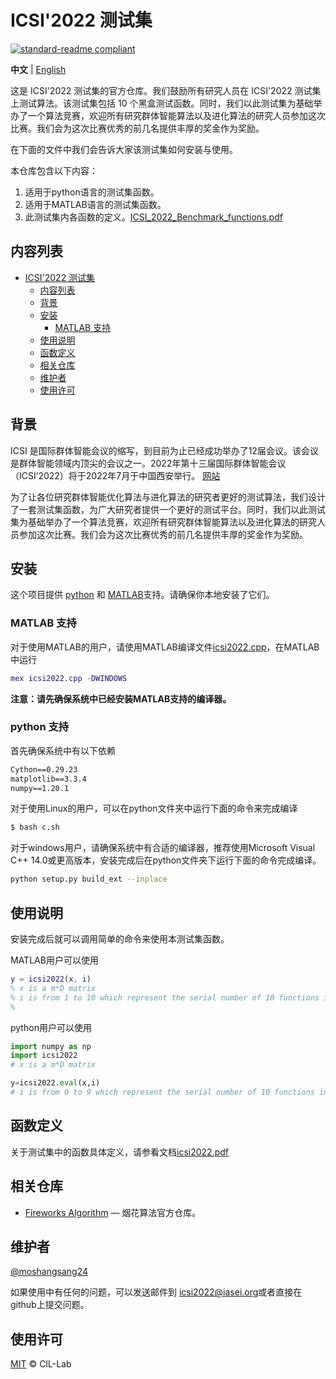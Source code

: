 # ICSI'2022 测试集

[![standard-readme compliant](https://img.shields.io/badge/readme%20style-standard-brightgreen.svg?style=flat-square)](https://github.com/RichardLitt/standard-readme)

**中文** | [English](README.md)

这是 ICSI'2022 测试集的官方仓库。我们鼓励所有研究人员在 ICSI'2022 测试集上测试算法。该测试集包括 10 个黑盒测试函数。同时，我们以此测试集为基础举办了一个算法竞赛，欢迎所有研究群体智能算法以及进化算法的研究人员参加这次比赛。我们会为这次比赛优秀的前几名提供丰厚的奖金作为奖励。

在下面的文件中我们会告诉大家该测试集如何安装与使用。

<!-- README 文件是人们通常最先看到的第一个东西。它应该告诉人们为什么要使用、如何安装、以及如何使用你的代码。README 文件标准化能够使得创建和维护 README 文件更加简单。毕竟，要写好一个文档不是那么容易的。 -->


本仓库包含以下内容：

1. 适用于python语言的测试集函数。
2. 适用于MATLAB语言的测试集函数。
3. 此测试集内各函数的定义。[ICSI_2022_Benchmark_functions.pdf](ICSI_2022_Benchmark_functions.pdf)

## 内容列表

- [ICSI'2022 测试集](#icsi2022-测试集)
	- [内容列表](#内容列表)
	- [背景](#背景)
	- [安装](#安装)
		- [MATLAB 支持](#matlab-支持)
	- [使用说明](#使用说明)
	- [函数定义](#函数定义)
	- [相关仓库](#相关仓库)
	- [维护者](#维护者)
	- [使用许可](#使用许可)

## 背景

ICSI 是国际群体智能会议的缩写，到目前为止已经成功举办了12届会议。该会议是群体智能领域内顶尖的会议之一。2022年第十三届国际群体智能会议（ICSI’2022）将于2022年7月于中国西安举行。 [网站](http://iasei.org/icsi2022/)

为了让各位研究群体智能优化算法与进化算法的研究者更好的测试算法，我们设计了一套测试集函数，为广大研究者提供一个更好的测试平台。同时，我们以此测试集为基础举办了一个算法竞赛，欢迎所有研究群体智能算法以及进化算法的研究人员参加这次比赛。我们会为这次比赛优秀的前几名提供丰厚的奖金作为奖励。

<!-- > 请记住：是文档而非代码，定义了一个模块的功能。 -->

<!-- —— [Ken Williams, Perl Hackers](http://mathforum.org/ken/perl_modules.html#document) -->

<!-- 写 README 从某种程度上来说相当不易，一直维护下去更是难能可贵。如果可以减少这个过程，则可以让写代码与修改代码更容易，使得是否在说明中指明一处需改有无必要更加清楚，你可以花费更少的时间来考虑是否你最初的文档是否需要更新，你可以分配更多的时间来写代码而非维护文档。 -->

<!-- 同时，标准化在某些别的地方也有好处。有了标准化，用户就可以花费更少的时间来搜索他们需要的信息，他们同时可以做一个工具来从描述中搜集信息，自动跑示例代码，检查授权协议等等。 -->

<!-- 这个仓库的目标是： -->


## 安装

这个项目提供 [python](https://www.python.org/) 和 [MATLAB](https://www.mathworks.com/products/matlab.html)支持。请确保你本地安装了它们。

### MATLAB 支持

对于使用MATLAB的用户，请使用MATLAB编译文件[icsi2022.cpp](MATLAB\icsi2022.cpp)，在MATLAB中运行

```MATLAB
mex icsi2022.cpp -DWINDOWS
```

<!-- 然后就可以使用下面的命令使用该数据集。

```MATLAB
f = icsi2022(x, i)
``` -->

**注意：请先确保系统中已经安装MATLAB支持的编译器。**

### python 支持

首先确保系统中有以下依赖

```txt
Cython==0.29.23
matplotlib==3.3.4
numpy==1.20.1
```

对于使用Linux的用户，可以在python文件夹中运行下面的命令来完成编译

```sh
$ bash c.sh
```

对于windows用户，请确保系统中有合适的编译器，推荐使用Microsoft Visual C++ 14.0或更高版本，安装完成后在python文件夹下运行下面的命令完成编译。

```sh
python setup.py build_ext --inplace
```



## 使用说明

安装完成后就可以调用简单的命令来使用本测试集函数。

MATLAB用户可以使用

```MATLAB
y = icsi2022(x, i)
% x is a m*D matrix
% i is from 1 to 10 which represent the serial number of 10 functions in icsi'2022 test suite.
% 
```

python用户可以使用

```python
import numpy as np
import icsi2022
# x is a m*D matrix

y=icsi2022.eval(x,i)
# i is from 0 to 9 which represent the serial number of 10 functions in icsi'2022 test suite.

```

## 函数定义

关于测试集中的函数具体定义，请参看文档[icsi2022.pdf](ICSI_2022_Benchmark_functions.pdf)

## 相关仓库

- [Fireworks Algorithm](https://github.com/cil-lab/fwaopt/tree/master/mpopt) — 烟花算法官方仓库。


## 维护者

[@moshangsang24](https://github.com/moshangsang24)

如果使用中有任何的问题，可以发送邮件到 [icsi2022@iasei.org](icsi2022@iasei.org)或者直接在github上提交问题。


## 使用许可

[MIT](LICENSE) © CIL-Lab
